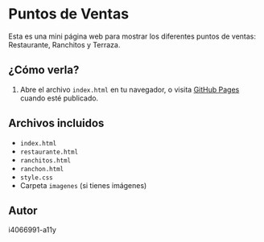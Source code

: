# Puntos de Ventas

Esta es una mini página web para mostrar los diferentes puntos de ventas: Restaurante, Ranchitos y Terraza.

## ¿Cómo verla?

1. Abre el archivo `index.html` en tu navegador, o visita [GitHub Pages](https://tu-usuario.github.io/puntos-de-ventas/) cuando esté publicado.

## Archivos incluidos

- `index.html`
- `restaurante.html`
- `ranchitos.html`
- `ranchon.html`
- `style.css`
- Carpeta `imagenes` (si tienes imágenes)

## Autor

i4066991-a11y
